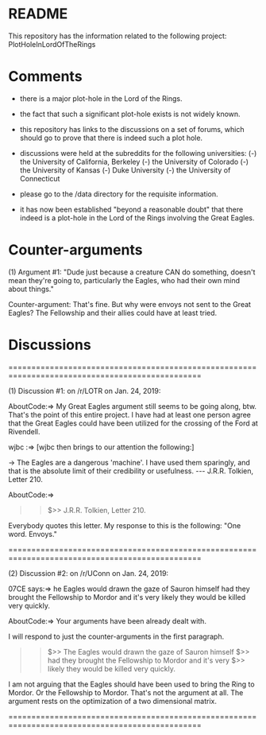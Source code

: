 # README

This repository has the information related to the following project:
PlotHoleInLordOfTheRings

# Comments

- there is a major plot-hole in the Lord of the Rings.
- the fact that such a significant plot-hole exists is not widely known.
- this repository has links to the discussions on a set of forums, which
  should go to prove that there is indeed such a plot hole.
- discussions were held at the subreddits for the following universities:
(-) the University of California, Berkeley
(-) the University of Colorado
(-) the University of Kansas
(-) Duke University
(-) the University of Connecticut

- please go to the /data directory for the requisite information.
- it has now been established "beyond a reasonable doubt" that there indeed is a plot-hole in the Lord of the Rings involving the Great Eagles.

# Counter-arguments

(1) Argument #1: "Dude just because a creature CAN do something, doesn't mean they're going to, particularly the Eagles, who had their own mind about things."

Counter-argument: That's fine. But why were envoys not sent to the Great Eagles? The Fellowship and their allies could have at least tried.


# Discussions

================================================================================================

(1) Discussion #1: on /r/LOTR on Jan. 24, 2019:

AboutCode:=> My Great Eagles argument still seems to be going along, btw. That's the point of this entire project. I have had at least one person agree that the Great Eagles could have been utilized for the crossing of the Ford at Rivendell.

wjbc :=> [wjbc then brings to our attention the following:]

-> The Eagles are a dangerous 'machine'. I have used them sparingly, and that is the absolute limit of their credibility or usefulness. --- J.R.R. Tolkien, Letter 210.

AboutCode:=> 
>>$>> J.R.R. Tolkien, Letter 210.

Everybody quotes this letter. My response to this is the following: "One word. Envoys."

================================================================================================

(2) Discussion #2: on /r/UConn on Jan. 24, 2019:

07CE says:=> he Eagles would drawn the gaze of Sauron himself had they brought the Fellowship to Mordor and it's very likely they would be killed very quickly.

AboutCode:=>
Your arguments have been already dealt with.

I will respond to just the counter-arguments in the first paragraph.

>>$>> The Eagles would drawn the gaze of Sauron himself 
>>$>> had they brought the Fellowship to Mordor and it's very 
>>$>> likely they would be killed very quickly. 

I am not arguing that the Eagles should have been used to bring the Ring to Mordor. Or the Fellowship to Mordor. That's not the argument at all. The argument rests on the optimization of a two dimensional matrix.

================================================================================================
